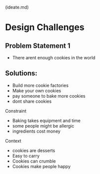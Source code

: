 (ideate.md)
# Design Challenges
## Problem Statement 1
  - There arent enough cookies in the world
## Solutions:
- Build more cookie factories
- Make your own cookies
- pay someone to bake more cookies
- dont share cookies

Constraint
- Baking takes equipment and time
- some people might be allergic
- ingredients cost money

Context
- cookies are desserts
- Easy to carry
- Cookies can crumble
- Cookies make people happy
